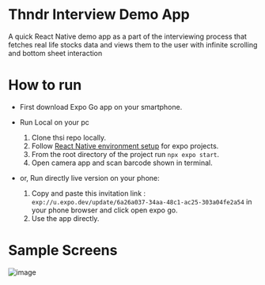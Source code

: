 # Thndr Interview Demo App
A quick React Native demo app as a part of the interviewing process that fetches real life stocks data and views them to the user with infinite scrolling and bottom sheet interaction

# How to run

- First download Expo Go app on your smartphone.

- Run Local on your pc
  1. Clone thsi repo locally.
  2. Follow [React Native environment setup](https://reactnative.dev/docs/environment-setup)  for expo projects.
  3. From the root directory of the project run `npx expo start`.
  4. Open camera app and scan barcode shown in terminal.
 
- or, Run directly live version on your phone:
  1. Copy and paste this invitation link :  `exp://u.expo.dev/update/6a26a037-34aa-48c1-ac25-303a04fe2a54` in your phone browser and click open expo go.
  2. Use the app directly.


# Sample Screens

![image](https://github.com/adhamhassan99/thndrDemo/assets/49523561/af521c23-aeeb-4dd1-bba2-33898532a707)

